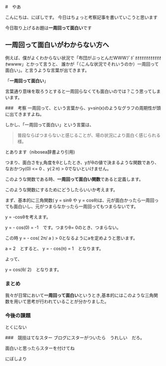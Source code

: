 #　やあ

こんにちは、にぼしです。
今日はちょっと考察記事を書いていこうと思います

今日取り上げるお題は**一周回って面白い**です
## 一周回って面白いがわからない方へ
例えば、僕がよくわからない状況で「布団がぶっとんだWWWﾌﾞﾎﾞｵｵｵｵｵｵｵｵｵｵｵｵｵwwww」とかって言うと、
誰かが「（こんな状況でそれいうのか）一周回って面白い」。と言うような言葉が出てきます。

「**一周回って面白い**」

言葉通り意味を取ろうとすると一周回らなくても面白いのでは？こう思ってしまいます。

###　考察
一周回って、という言葉から、y=sin(x)のようなグラフの周期性が頭に出てきますよね。

しかし、「一周回って面白い」という言葉は、

> 普段ならばつまらないと感じることが、場の状況により面白く感じられる様。

とあります（nibosea辞書より引用)

つまり、面白さをy,角度をθとしたとき、yがθの値で決まるような関数であり、なおかつy(0) <= 0 、y(２π) > 0でないといけません。

このような関数である時、**一周回って面白い関数**であると定義します。

このような関数にするためにどうしたらいいか考えます。

まず、基本的に三角関数( y = sinθ や y = cosθ)は、元が面白かったら一周回っても面白いし、元がつまらなかったら一周回ってもつまらないです。

y = -cosθを考えます。

y = - cos(0) = -1　です。つまりθ= 0のとき、つまらない。

この時
y = - cos( 2π/ a ) > 0となるようにaを定めようと思います。

a = 2　とすると、
y = - cos(π) = 1　となります。

よって、

y = cos(θ/ 2)　となります。

### まとめ
我々が日常において**一周回って面白い**というとき,基本的にはこのような三角関数を用いて思考が行われていることが分かりました。

### 今後の課題
とくにない

###　競技はてなスター
ブログにスターがついたら　うれしい　だろ。

面白いと思ったらスターを付けてね

にぼしより

